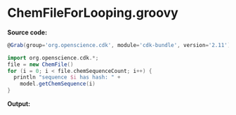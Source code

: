 # ChemFileForLooping.groovy
**Source code:**
```groovy
@Grab(group='org.openscience.cdk', module='cdk-bundle', version='2.11')

import org.openscience.cdk.*;
file = new ChemFile()
for (i = 0; i < file.chemSequenceCount; i++) {
  println "sequence $i has hash: " +
    model.getChemSequence(i)
}
```
**Output:**
```plain
```
